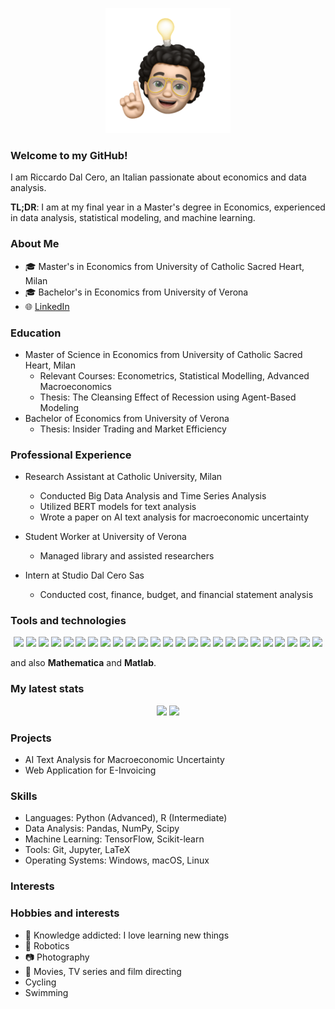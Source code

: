 <p align="center">
    <img width="200" src="https://github.com/RickyJ99/RickyJ99/blob/main/sticker.png">
</p>

### Welcome to my GitHub!

I am Riccardo Dal Cero, an Italian passionate about economics and data analysis.

**TL;DR**: I am at my final year in a Master's degree in Economics, experienced in data analysis, statistical modeling, and machine learning.

### About Me

- 🎓 Master's in Economics from University of Catholic Sacred Heart, Milan
- 🎓 Bachelor's in Economics from University of Verona
- 🌐 [LinkedIn](https://www.linkedin.com/in/riccardo-dal-cero/)


### Education

- Master of Science in Economics from University of Catholic Sacred Heart, Milan
  - Relevant Courses: Econometrics, Statistical Modelling, Advanced Macroeconomics
  - Thesis: The Cleansing Effect of Recession using Agent-Based Modeling
- Bachelor of Economics from University of Verona
  - Thesis: Insider Trading and Market Efficiency

### Professional Experience

- Research Assistant at Catholic University, Milan
  - Conducted Big Data Analysis and Time Series Analysis
  - Utilized BERT models for text analysis
  - Wrote a paper on AI text analysis for macroeconomic uncertainty

- Student Worker at University of Verona
  - Managed library and assisted researchers

- Intern at Studio Dal Cero Sas
  - Conducted cost, finance, budget, and financial statement analysis


### Tools and technologies
<p align="center">
    <img src="https://img.shields.io/badge/adobe%20illustrator-%23FF9A00.svg?style=for-the-badge&logo=adobe%20illustrator&logoColor=white">
    <img src="https://img.shields.io/badge/Adobe%20Lightroom-31A8FF.svg?style=for-the-badge&logo=Adobe%20Lightroom&logoColor=white">
    <img src="https://img.shields.io/badge/c-%2300599C.svg?style=for-the-badge&logo=c&logoColor=white">
    <img src="https://img.shields.io/badge/c++-%2300599C.svg?style=for-the-badge&logo=c%2B%2B&logoColor=white">
    <img src="https://img.shields.io/badge/CMake-%23008FBA.svg?style=for-the-badge&logo=cmake&logoColor=white">
    <img src="https://img.shields.io/badge/docker-%230db7ed.svg?style=for-the-badge&logo=docker&logoColor=white">
    <img src="https://img.shields.io/badge/figma-%23F24E1E.svg?style=for-the-badge&logo=figma&logoColor=white">
    <img src="https://img.shields.io/badge/git-%23F05033.svg?style=for-the-badge&logo=git&logoColor=white">
    <img src="https://img.shields.io/badge/jupyter-%23FA0F00.svg?style=for-the-badge&logo=jupyter&logoColor=white">
    <img src="https://img.shields.io/badge/latex-%23008080.svg?style=for-the-badge&logo=latex&logoColor=white">
    <img src="https://img.shields.io/badge/Linux-FCC624?style=for-the-badge&logo=linux&logoColor=black">
    <img src="https://img.shields.io/badge/mac%20os-000000?style=for-the-badge&logo=macos&logoColor=F0F0F0">
    <img src="https://img.shields.io/badge/markdown-%23000000.svg?style=for-the-badge&logo=markdown&logoColor=white">
    <img src="https://img.shields.io/badge/numpy-%23013243.svg?style=for-the-badge&logo=numpy&logoColor=white">
    <img src="https://img.shields.io/badge/opencv-%23white.svg?style=for-the-badge&logo=opencv&logoColor=white">
    <img src="https://img.shields.io/badge/pandas-%23150458.svg?style=for-the-badge&logo=pandas&logoColor=white">
    <img src="https://img.shields.io/badge/pihole-%2396060C.svg?style=for-the-badge&logo=pi-hole&logoColor=white">
    <img src="https://img.shields.io/badge/python-3670A0?style=for-the-badge&logo=python&logoColor=ffdd54">
    <img src="https://img.shields.io/badge/PyTorch-%23EE4C2C.svg?style=for-the-badge&logo=PyTorch&logoColor=white">
    <img src="https://img.shields.io/badge/ros-%230A0FF9.svg?style=for-the-badge&logo=ros&logoColor=white">
    <img src="https://img.shields.io/badge/scikit--learn-%23F7931E.svg?style=for-the-badge&logo=scikit-learn&logoColor=white">
    <img src="https://img.shields.io/badge/SciPy-%230C55A5.svg?style=for-the-badge&logo=scipy&logoColor=%white">
    <img src="https://img.shields.io/badge/TensorFlow-%23FF6F00.svg?style=for-the-badge&logo=TensorFlow&logoColor=white">
    <img src="https://img.shields.io/badge/Visual%20Studio%20Code-0078d7.svg?style=for-the-badge&logo=visual-studio-code&logoColor=white">
    <img src="https://img.shields.io/badge/Windows-0078D6?style=for-the-badge&logo=windows&logoColor=white">
</p>

and also **Mathematica** and **Matlab**.

### My latest stats
<p align="center">
    <img src="https://github-readme-stats.vercel.app/api/top-langs/?username=oselin&layout=compact" height="150">
    <img src="https://github-readme-stats.vercel.app/api?username=oselin" height="150">
</p>


### Projects

- AI Text Analysis for Macroeconomic Uncertainty
- Web Application for E-Invoicing

### Skills

- Languages: Python (Advanced), R (Intermediate)
- Data Analysis: Pandas, NumPy, Scipy
- Machine Learning: TensorFlow, Scikit-learn
- Tools: Git, Jupyter, LaTeX
- Operating Systems: Windows, macOS, Linux

### Interests

### Hobbies and interests
-   🧠 Knowledge addicted: I love learning new things
-   🤖 Robotics
-   📷 Photography
-   🎥 Movies, TV series and film directing
-    Cycling 
-    Swimming

